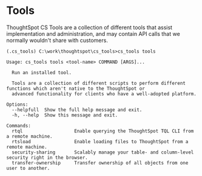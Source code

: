 # Tools

ThoughtSpot CS Tools are a collection of different tools that assist implementation and
administration, and may contain API calls that we normally wouldn't share with customers.

```console
(.cs_tools) C:\work\thoughtspot\cs_tools>cs_tools tools

Usage: cs_tools tools <tool-name> COMMAND [ARGS]...

  Run an installed tool.

  Tools are a collection of different scripts to perform different functions which aren't native to the ThoughtSpot or
  advanced functionality for clients who have a well-adopted platform.

Options:
  --helpfull  Show the full help message and exit.
  -h, --help  Show this message and exit.

Commands:
  rtql                   Enable querying the ThoughtSpot TQL CLI from a remote machine.
  rtsload                Enable loading files to ThoughtSpot from a remote machine.
  security-sharing       Scalably manage your table- and column-level security right in the browser.
  transfer-ownership     Transfer ownership of all objects from one user to another.
```
